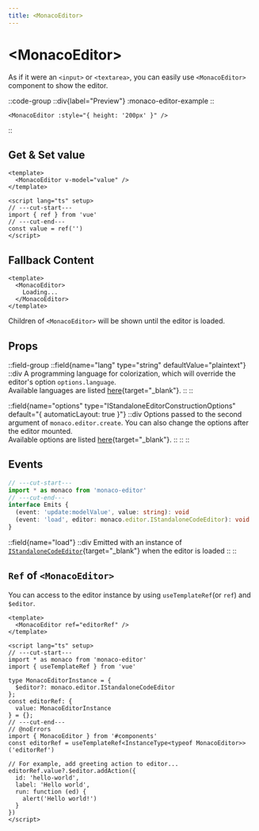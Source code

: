 ```yaml
---
title: <MonacoEditor>
---
```


# &lt;MonacoEditor&gt;
As if it were an `<input>` or `<textarea>`, you can easily use `<MonacoEditor>` component to show the editor.

::code-group
  ::div{label="Preview"}
  :monaco-editor-example
  ::
  ```vue [Code]
  <MonacoEditor :style="{ height: '200px' }" />
  ```
::

## Get & Set value
```vue twoslash
<template>
  <MonacoEditor v-model="value" />
</template>

<script lang="ts" setup>
// ---cut-start---
import { ref } from 'vue'
// ---cut-end---
const value = ref('')
</script>
```

## Fallback Content
```vue
<template>
  <MonacoEditor>
    Loading...
  </MonacoEditor>
</template>
```
Children of `<MonacoEditor>` will be shown until the editor is loaded.

## Props

::field-group
  ::field{name="lang" type="string" defaultValue="plaintext"}
  ::div
  A programming language for colorization, which will override the editor's option `options.language`. \
  Available languages are listed [here](https://github.com/microsoft/monaco-editor/tree/main/src/basic-languages){target="_blank"}.
  ::
  ::

  ::field{name="options" type="IStandaloneEditorConstructionOptions" default="{ automaticLayout: true }"}
  ::div
  Options passed  to the second argument of `monaco.editor.create`.
  You can also change the options after the editor mounted. \
  Available options are listed [here](https://microsoft.github.io/monaco-editor/docs.html#interfaces/editor.IStandaloneEditorConstructionOptions.html){target="_blank"}.
  ::
  ::
::

## Events
```ts twoslash
// ---cut-start---
import * as monaco from 'monaco-editor'
// ---cut-end---
interface Emits {
  (event: 'update:modelValue', value: string): void
  (event: 'load', editor: monaco.editor.IStandaloneCodeEditor): void
}
```

::field{name="load"}
  ::div
  Emitted with an instance of [`IStandaloneCodeEditor`](https://microsoft.github.io/monaco-editor/api/interfaces/monaco.editor.IStandaloneCodeEditor.html){target="_blank"} when the editor is loaded
  ::
::

## `Ref` of `<MonacoEditor>`
You can access to the editor instance by using `useTemplateRef`(or `ref`) and `$editor`.
```vue twoslash
<template>
  <MonacoEditor ref="editorRef" />
</template>

<script lang="ts" setup>
// ---cut-start---
import * as monaco from 'monaco-editor'
import { useTemplateRef } from 'vue'

type MonacoEditorInstance = {
  $editor?: monaco.editor.IStandaloneCodeEditor
};
const editorRef: {
  value: MonacoEditorInstance
} = {};
// ---cut-end---
// @noErrors
import { MonacoEditor } from '#components'
const editorRef = useTemplateRef<InstanceType<typeof MonacoEditor>>('editorRef')

// For example, add greeting action to editor...
editorRef.value?.$editor.addAction({
  id: 'hello-world',
  label: 'Hello world',
  run: function (ed) {
    alert('Hello world!')
  }
})
</script>
```
